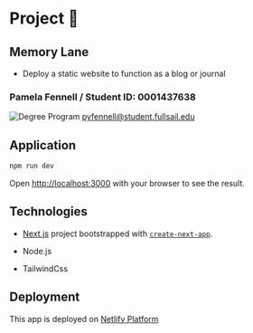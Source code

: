 # Project 🚀
## Memory Lane
- Deploy a static website to function as a blog or journal

### Pamela Fennell / Student ID: 0001437638 
![Degree Program](https://img.shields.io/badge/degree-web%20design%20%26%20development-blue.svg)
pyfennell@student.fullsail.edu

## Application

```bash
npm run dev
```

Open [http://localhost:3000](http://localhost:3000) with your browser to see the result.

## Technologies
- [Next.js](https://nextjs.org/) project bootstrapped with [`create-next-app`](https://github.com/vercel/next.js/tree/canary/packages/create-next-app).

- Node.js
- TailwindCss
## Deployment
This app is deployed on [Netlify Platform](#) 

